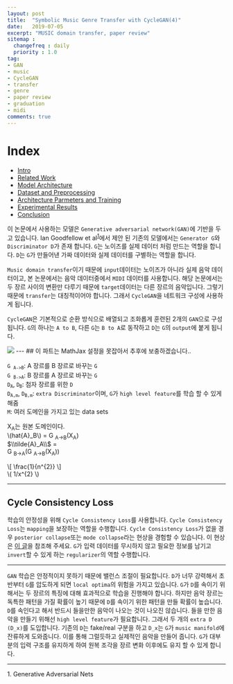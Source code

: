 ```yaml
---
layout: post
title:  "Symbolic Music Genre Transfer with CycleGAN(4)"
date:   2019-07-05
excerpt: "MUSIC domain transfer, paper review"
sitemap :
  changefreq : daily
  priority : 1.0
tag:
- GAN
- music
- CycleGAN
- transfer
- genre
- paper review
- graduation
- midi
comments: true
---
```


# Index
- <a href='https://sihan-son.github.io/CycleGAN-music-intro'>Intro</a>
- <a href='https://sihan-son.github.io/CycleGAN-music-related'>Related Work</a>
- <a href='https://sihan-son.github.io/CycleGAN-music-model'>Model Architecture</a>
- <a href='https://sihan-son.github.io/CycleGAN-music-pre'>Dataset and Preprocessing</a>
- <a href=''>Architecture Parmeters and Training</a>
- <a href=''>Experimental Results</a>
- <a href=''>Conclusion</a>

이 논문에서 사용하는 모델은 `Generative adversarial network(GAN)`에 기반을 두고 있습니다. Ian Goodfellow et al<sup><a href="#paper01">1</a></sup>에서 제안 된 기존의 모델에서는 `Generator G`와 `Discriminator D`가 존재 합니다. `G`는 노이즈를 실제 데이터 처럼 만드는 역할을 합니다. `D`는 `G`가 만들어낸 가짜 데이터와 실제 데이터를 구별하는 역할을 합니다.  

`Music domain transfer`이기 때문에 `input`데이터는 노이즈가 아니라 실제 음악 데이터이고, 본 논문에서는 음악 데이터중에서 `MIDI` 데이터를 사용합니다. 해당 논문에서는 두 장르 사이의 변환만 다루기 때문에 `target`데이터는 다른 장르의 음악입니다. 그렇기 때문에 `transfer`는 대칭적이어야 합니다. 그래서 `CycleGAN`을 네트워크 구성에 사용하게 됩니다.  

`CycleGAN`은 기본적으로 순환 방식으로 배열되고 조화롭게 훈련된 2개의 `GAN`으로 구성됩니다. `G`의 하나는 `A to B`, 다른 `G`는 `B to A`로 동작하고 `D`는 `G`의 `output`에 붙게 됩니다. 

<img src='https://sihan-son.github.io/public/CycleGAN_music_review/Picture1.png'>  
---
## 이 파트는 MathJax 설정을 못잡아서 추후에 보충하겠습니다..


<code>G <sub>A->B</sub></code>: A 장르를 B 장르로 바꾸는 `G`  
<code>G <sub>B->A</sub></code>: B 장르를 A 장르로 바꾸는 `G`  
<code>D<sub>A</sub></code>, <code>D<sub>B</sub></code>: 첨자 장르를 위한 `D`  
<code>D<sub>A,m</sub></code>, <code>D<sub>B,m</sub></code>: `extra Discriminator`이며, `G`가 `high level feature`를 학습 할 수 있게 해줌  
<code>M</code>: 여러 도메인을 가지고 있는 data sets

X<sub>A</sub>는 원본 도메인이다.  
\\(hat{A}_B\\) = G <sub>A->B</sub>(X<sub>A</sub>)  
$\\tilde{A}_A\\$ =  
G <sub>B->A</sub>(G <sub>A->B</sub>(X<sub>A</sub>))  

\\[ \frac{1}{n^{2}} \\]  
\\( 1/x^{2} \\)

--- 

## Cycle Consistency Loss

학습의 안정성을 위해 `Cycle Consistency Loss`를 사용합니다. `Cycle Consistency Loss`는 `mapping`을 보장하는 역할을 수행합니다. `Cycle Consistency Loss`가 없을 경우 `posterior collapse`또는 `mode collapse`라는 현상을 경험할 수 있습니다. 이 현상은 <a href="">이 글</a>을 참조해 주세요. `G`가 입력 데이터를 무시하지 않고 필요한 정보를 남기고 `invert`할 수 있게 하는 `regularizer`의 역할 수행합니다.   

---
`GAN` 학습은 안정적이지 못하기 때문에 밸런스 조절이 필요합니다. `D`가 너무 강력해서 초반부터 `G`를 압도하게 되면 `local optima`의 위험을 가지고 있습니다. `G`가 `D`를 속이기 위해서는 두 장르의 특징에 대해 효과적으로 학습을 진행해야 합니다. 하지만 음악 장르는 독특한 패턴을 가질 확률이 높기 때문에 `D`를 속이기 위한 패턴을 만들 확률이 높습니다. `D`를 속인다고 해서 반드시 들을만한 음악이 나오는 것이 나오진 않습니다. 들을 만한 음악을 만들기 위해선 `high level feature`가 필요합니다. 그래서 두 개의 `extra D (D_x)`를 도입합니다. 기존의 `D`는 fake/real 구분을 하고 `D_x`는 `G`가 `music manifold`에 잔류하게 도와줍니다. 이를 통해 그럴듯하고 실제적인 음악을 만들어 줍니다. `G`가 대부분의 입력 구조를 유지하게 하여 원복 조각을 장르 변화 이후에도 유지 할 수 있게 합니다. 

---
<a id="paper01">1.</a> Generative Adversarial Nets